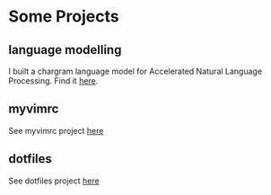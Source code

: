 # Some Projects

## language modelling

I built a chargram language model for Accelerated Natural Language Processing. Find it [here](https://github.com/klebster2/chargram-model).

## myvimrc

See myvimrc project [here](https://github.com/klebster2/myvimrc)

## dotfiles

See dotfiles project [here](https://github.com/klebster2/dotfiles)

